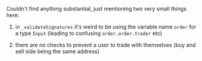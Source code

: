 Couldn't find anything substantial, just mentioning two very small things here:

1. in `_validateSignatures` it's weird to be using the variable name `order` for a type `Input` (leading to confusing `order.order.trader` etc) 

2. there are no checks to prevent a user to trade with themselves (buy and sell side being the same address)